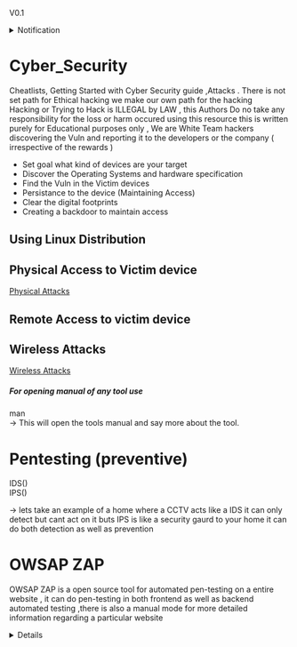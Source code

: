 V0.1<br>

<details><summary>Notification</summary>
<p>
  
   ### Notification:- 
   As of now this is a Theoretical based manual practical based  manual will be updated soon you can star this repository for upcoming update !
   Authors refer bottom of this page <br>
   THANK YOU!<br>
</p>
</details>


# <b> Cyber_Security </b>
Cheatlists, Getting Started with Cyber Security guide ,Attacks .
There is not set path for Ethical hacking we make our own path for the hacking <br>
Hacking or Trying to Hack is ILLEGAL by LAW , this Authors Do no take any responsibility for the loss or harm occured using this resource this is written purely for Educational purposes only , We are White Team hackers discovering the Vuln and reporting it to the developers or the company ( irrespective of the rewards )<br>
* Set goal what kind of devices are your target<br>
* Discover the Operating Systems and hardware specification<br>
* Find the Vuln in the Victim devices<br>
* Persistance to the device (Maintaining  Access)<br>
* Clear the digital footprints <br>
* Creating a backdoor to maintain access<br>



## Using Linux Distribution 
## Physical  Access to Victim device 
<a href ="https://github.com/the-AY/Cyber_Security/blob/main/Physical.md" > Physical Attacks <a>

## Remote Access to victim device

## Wireless Attacks 
<a href ="https://github.com/the-AY/Cyber_Security/blob/main/Wireless.md" > Wireless Attacks <a>

##### For opening manual of any tool use <br>
man <toolname> <br>
-> This will open the tools manual and say more about the tool.

# Pentesting (preventive)<br>
  IDS()<br>
  IPS()<br>

 -> lets take an example of a home where a CCTV acts like a IDS it can only detect but cant act on it buts IPS is like a security gaurd to your home it can do both detection as well as prevention <br>

# OWSAP ZAP <br>
   OWSAP ZAP is a open source tool for automated pen-testing  on a entire website , it can do pen-testing in both frontend as well as backend automated testing ,there is also a manual mode for more detailed information regarding a particular website<br>

<details><summary>Author? Want to Contribute click here!</summary>
<p>

#### Welcome Authors we are happy to see You contribute! 
 Please follow the Formmating and instructions 
  
   # Authors 
   Authors are welcome to contribute please read the  for More information!
   <a href="https://github.com/the-AY/Cyber_Security/blob/main/Authors.md"> Authors Notice </a><br>

</p>
</details>
